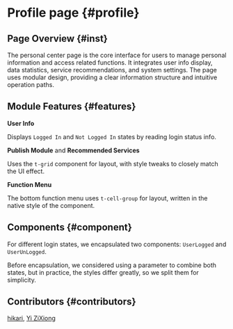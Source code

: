 # Profile page {#profile}

## Page Overview {#inst}

The personal center page is the core interface for users to manage personal information and access related functions. It integrates user info display, data statistics, service recommendations, and system settings. The page uses modular design, providing a clear information structure and intuitive operation paths.

## Module Features {#features}

**User Info**

Displays `Logged In` and `Not Logged In` states by reading login status info.

**Publish Module** and **Recommended Services**

Uses the `t-grid` component for layout, with style tweaks to closely match the UI effect.

**Function Menu**

The bottom function menu uses `t-cell-group` for layout, written in the native style of the component.

## Components {#component}

For different login states, we encapsulated two components: `UserLogged` and `UserUnLogged`.

Before encapsulation, we considered using a parameter to combine both states, but in practice, the styles differ greatly, so we split them for simplicity.

## Contributors {#contributors}

[hikari](https://github.com/liuyax0818), [Yi ZiXiong](https://github.com/neikun25)
